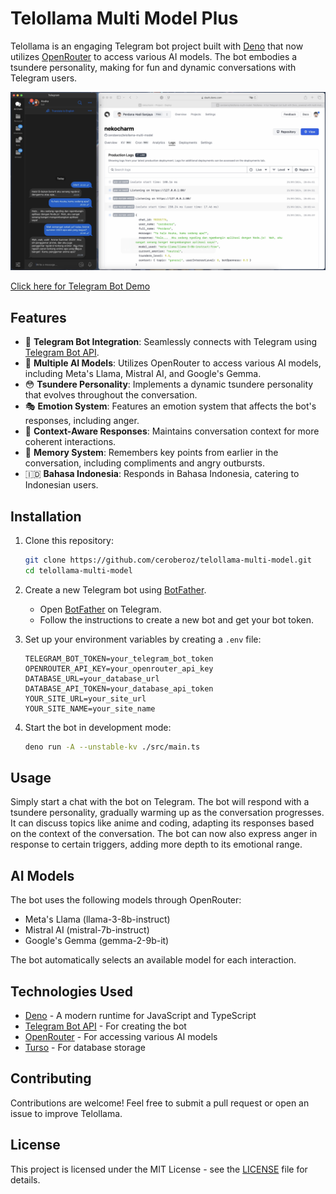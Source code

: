 # Telollama Multi Model Plus

Telollama is an engaging Telegram bot project built with [Deno](https://deno.land) that now utilizes [OpenRouter](https://openrouter.ai/) to access various AI models. The bot embodies a tsundere personality, making for fun and dynamic conversations with Telegram users.

![Tellolama Demo](tellolama-demo.png)

[Click here for Telegram Bot Demo](https://t.me/nekocharm_99_bot)

## Features

- 🤖 **Telegram Bot Integration**: Seamlessly connects with Telegram using [Telegram Bot API](https://core.telegram.org/bots/api).
- 🧠 **Multiple AI Models**: Utilizes OpenRouter to access various AI models, including Meta's Llama, Mistral AI, and Google's Gemma.
- 😳 **Tsundere Personality**: Implements a dynamic tsundere personality that evolves throughout the conversation.
- 🎭 **Emotion System**: Features an emotion system that affects the bot's responses, including anger.
- 🧬 **Context-Aware Responses**: Maintains conversation context for more coherent interactions.
- 💾 **Memory System**: Remembers key points from earlier in the conversation, including compliments and angry outbursts.
- 🇮🇩 **Bahasa Indonesia**: Responds in Bahasa Indonesia, catering to Indonesian users.

## Installation

1. Clone this repository:

   ```bash
   git clone https://github.com/ceroberoz/telollama-multi-model.git
   cd telollama-multi-model
   ```

2. Create a new Telegram bot using [BotFather](https://t.me/botfather).

   - Open [BotFather](https://t.me/botfather) on Telegram.
   - Follow the instructions to create a new bot and get your bot token.

3. Set up your environment variables by creating a `.env` file:

   ```env
   TELEGRAM_BOT_TOKEN=your_telegram_bot_token
   OPENROUTER_API_KEY=your_openrouter_api_key
   DATABASE_URL=your_database_url
   DATABASE_API_TOKEN=your_database_api_token
   YOUR_SITE_URL=your_site_url
   YOUR_SITE_NAME=your_site_name
   ```

4. Start the bot in development mode:

   ```bash
   deno run -A --unstable-kv ./src/main.ts
   ```

## Usage

Simply start a chat with the bot on Telegram. The bot will respond with a tsundere personality, gradually warming up as the conversation progresses. It can discuss topics like anime and coding, adapting its responses based on the context of the conversation. The bot can now also express anger in response to certain triggers, adding more depth to its emotional range.

## AI Models

The bot uses the following models through OpenRouter:

- Meta's Llama (llama-3-8b-instruct)
- Mistral AI (mistral-7b-instruct)
- Google's Gemma (gemma-2-9b-it)

The bot automatically selects an available model for each interaction.

## Technologies Used

- [Deno](https://deno.land/) - A modern runtime for JavaScript and TypeScript
- [Telegram Bot API](https://core.telegram.org/bots/api) - For creating the bot
- [OpenRouter](https://openrouter.ai/) - For accessing various AI models
- [Turso](https://turso.tech/) - For database storage

## Contributing

Contributions are welcome! Feel free to submit a pull request or open an issue to improve Telollama.

## License

This project is licensed under the MIT License - see the [LICENSE](LICENSE) file for details.
